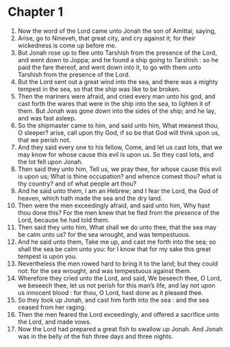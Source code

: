 # Chapter 1

1. Now the word of the Lord came unto Jonah the son of Amittai, saying,
2. Arise, go to Nineveh, that great city, and cry against it; for their wickedness is come up before me.
3. But Jonah rose up to flee unto Tarshish from the presence of the Lord, and went down to Joppa; and he found a ship going to Tarshish : so he paid the fare thereof, and went down into it, to go with them unto Tarshish from the presence of the Lord.
4. But the Lord sent out a great wind into the sea, and there was a mighty tempest in the sea, so that the ship was like to be broken.
5. Then the mariners were afraid, and cried every man unto his god, and cast forth the wares that were in the ship into the sea, to lighten it of them. But Jonah was gone down into the sides of the ship; and he lay, and was fast asleep.
6. So the shipmaster came to him, and said unto him, What meanest thou, O sleeper? arise, call upon thy God, if so be that God will think upon us, that we perish not.
7. And they said every one to his fellow, Come, and let us cast lots, that we may know for whose cause this evil is upon us. So they cast lots, and the lot fell upon Jonah.
8. Then said they unto him, Tell us, we pray thee, for whose cause this evil is upon us; What is thine occupation? and whence comest thou? what is thy country? and of what people art thou?
9. And he said unto them, I am an Hebrew; and I fear the Lord, the God of heaven, which hath made the sea and the dry land.
10. Then were the men exceedingly afraid, and said unto him, Why hast thou done this? For the men knew that he fled from the presence of the Lord, because he had told them.
11. Then said they unto him, What shall we do unto thee, that the sea may be calm unto us? for the sea wrought, and was tempestuous.
12. And he said unto them, Take me up, and cast me forth into the sea; so shall the sea be calm unto you: for I know that for my sake this great tempest is upon you.
13. Nevertheless the men rowed hard to bring it to the land; but they could not: for the sea wrought, and was tempestuous against them.
14. Wherefore they cried unto the Lord, and said, We beseech thee, O Lord, we beseech thee, let us not perish for this man’s life, and lay not upon us innocent blood : for thou, O Lord, hast done as it pleased thee.
15. So they took up Jonah, and cast him forth into the sea : and the sea ceased from her raging.
16. Then the men feared the Lord exceedingly, and offered a sacrifice unto the Lord, and made vows.
17. Now the Lord had prepared a great fish to swallow up Jonah. And Jonah was in the belly of the fish three days and three nights.

